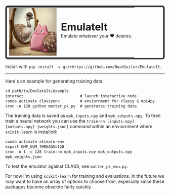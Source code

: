 <table style="border: 5px solid #2b3137; border-radius: 8px;">
  <tr>
    <td style="border: none; vertical-align: top;">
      <img src="https://raw.githubusercontent.com/NoahSailer/EmulateIt/main/figures/emuditto.png" alt="Emuditto" width="150"/>
    </td>
    <td style="border: none;">
      <strong><font size="6">EmulateIt</font><br></strong>
      Emulate whatever your ❤️ desires.<br><br>
    </td>
  </tr>
</table>

Install with `pip install -v git+https://github.com/NoahSailer/EmulateIt`.

<hr />

Here's an example for generating training data:
```
cd path/to/EmulateIt/example
interact                         # launch interactive node
conda activate classyenv         # enviornment for classy & mpi4py
srun -n 128 python matter_pk.py  # generates training data
```
The training data is saved as `mpk_inputs.npy` and `mpk_outputs.npy`. To then train a neural network
you can use the `train-nn [inputs.npy] [outputs.npy] [weights.json]` command within an enviornment 
where `scikit-learn` is installed:
```
conda activate sklearn-env
export OMP_NUM_THREADS=128                                          
srun -n 1 -c 128 train-nn mpk_inputs.npy mpk_outputs.npy mpk_weights.json
```
To test the emulator against CLASS, see `matter_pk_emu.py`.



For now I'm using `scikit-learn` for training and evaluations. In the future we may want to have an 
array of options to choose from, especially since these packages become obsolete fairly quickly.

